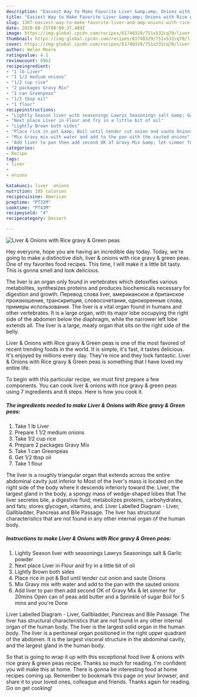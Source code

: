 ```yaml
---
description: "Easiest Way to Make Favorite Liver &amp;amp; Onions with Rice gravy &amp;amp; Green peas"
title: "Easiest Way to Make Favorite Liver &amp;amp; Onions with Rice gravy &amp;amp; Green peas"
slug: 1307-easiest-way-to-make-favorite-liver-and-amp-onions-with-rice-gravy-and-amp-green-peas
date: 2020-08-25T00:09:37.489Z
image: https://img-global.cpcdn.com/recipes/61740329/751x532cq70/liver-onions-with-rice-gravy-green-peas-recipe-main-photo.jpg
thumbnail: https://img-global.cpcdn.com/recipes/61740329/751x532cq70/liver-onions-with-rice-gravy-green-peas-recipe-main-photo.jpg
cover: https://img-global.cpcdn.com/recipes/61740329/751x532cq70/liver-onions-with-rice-gravy-green-peas-recipe-main-photo.jpg
author: Helen Moore
ratingvalue: 4.1
reviewcount: 9962
recipeingredient:
- "1 lb Liver"
- "1 1/2 medium onions"
- "1/2 cup rice"
- "2 packages Gravy Mix"
- "1 can Greenpeas"
- "1/2 tbsp oil"
- "1 flour"
recipeinstructions:
- "Lightly Season liver with seasonings Lawrys Seasonings salt &amp; Garlic powder"
- "Next place Liver in Flour and fry in a little bit of oil"
- "Lightly Brown both sides"
- "Place rice in pot &amp; Boil until tender cut onion and saute Onions"
- "Mix Gravy mix with water and add to the pan with the sauted onions"
- "Add liver to pan then add second OK of Gravy Mix &amp; let simmer for 20mins Open can of peas add butter and a Sprinkle of sugar Boil for 5 mins and you&#39;re Done"
categories:
- Recipe
tags:
- liver
- 
- onions

katakunci: liver  onions 
nutrition: 185 calories
recipecuisine: American
preptime: "PT32M"
cooktime: "PT43M"
recipeyield: "4"
recipecategory: Dessert

---
```



![Liver &amp; Onions with Rice gravy &amp; Green peas](https://img-global.cpcdn.com/recipes/61740329/751x532cq70/liver-onions-with-rice-gravy-green-peas-recipe-main-photo.jpg)

Hey everyone, hope you are having an incredible day today. Today, we're going to make a distinctive dish, liver &amp; onions with rice gravy &amp; green peas. One of my favorites food recipes. This time, I will make it a little bit tasty. This is gonna smell and look delicious.

The liver is an organ only found in vertebrates which detoxifies various metabolites, synthesizes proteins and produces biochemicals necessary for digestion and growth. Перевод слова liver, американское и британское произношение, транскрипция, словосочетания, однокоренные слова, примеры использования. The liver is a vital organ found in humans and other vertebrates. It is a large organ, with its major lobe occupying the right side of the abdomen below the diaphragm, while the narrower left lobe extends all. The liver is a large, meaty organ that sits on the right side of the belly.

Liver &amp; Onions with Rice gravy &amp; Green peas is one of the most favored of recent trending foods in the world. It is simple, it's fast, it tastes delicious. It's enjoyed by millions every day. They're nice and they look fantastic. Liver &amp; Onions with Rice gravy &amp; Green peas is something that I have loved my entire life.


To begin with this particular recipe, we must first prepare a few components. You can cook liver &amp; onions with rice gravy &amp; green peas using 7 ingredients and 6 steps. Here is how you cook it.

<!--inarticleads1-->

##### The ingredients needed to make Liver &amp; Onions with Rice gravy &amp; Green peas:

1. Take 1 lb Liver
1. Prepare 1 1/2 medium onions
1. Take 1/2 cup rice
1. Prepare 2 packages Gravy Mix
1. Take 1 can Greenpeas
1. Get 1/2 tbsp oil
1. Take 1 flour


The liver is a roughly triangular organ that extends across the entire abdominal cavity just inferior to Most of the liver&#39;s mass is located on the right side of the body where it descends inferiorly toward the. Liver, the largest gland in the body, a spongy mass of wedge-shaped lobes that The liver secretes bile, a digestive fluid; metabolizes proteins, carbohydrates, and fats; stores glycogen, vitamins, and. Liver Labelled Diagram - Liver, Gallbladder, Pancreas and Bile Passage. The liver has structural characteristics that are not found in any other internal organ of the human body. 

<!--inarticleads2-->

##### Instructions to make Liver &amp; Onions with Rice gravy &amp; Green peas:

1. Lightly Season liver with seasonings Lawrys Seasonings salt &amp; Garlic powder
1. Next place Liver in Flour and fry in a little bit of oil
1. Lightly Brown both sides
1. Place rice in pot &amp; Boil until tender cut onion and saute Onions
1. Mix Gravy mix with water and add to the pan with the sauted onions
1. Add liver to pan then add second OK of Gravy Mix &amp; let simmer for 20mins Open can of peas add butter and a Sprinkle of sugar Boil for 5 mins and you&#39;re Done


Liver Labelled Diagram - Liver, Gallbladder, Pancreas and Bile Passage. The liver has structural characteristics that are not found in any other internal organ of the human body. The liver is the largest solid organ in the human body. The liver is a peritoneal organ positioned in the right upper quadrant of the abdomen. It is the largest visceral structure in the abdominal cavity, and the largest gland in the human body. 

So that is going to wrap it up with this exceptional food liver &amp; onions with rice gravy &amp; green peas recipe. Thanks so much for reading. I'm confident you will make this at home. There is gonna be interesting food at home recipes coming up. Remember to bookmark this page on your browser, and share it to your loved ones, colleague and friends. Thanks again for reading. Go on get cooking!
